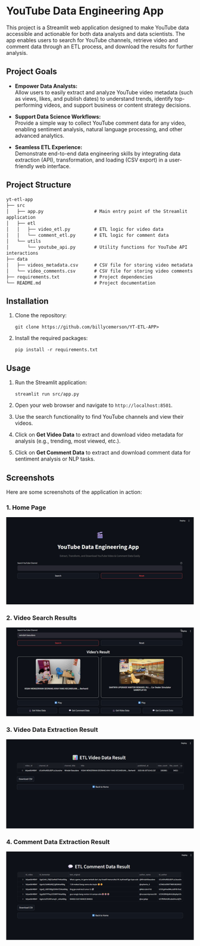 # YouTube Data Engineering App

This project is a Streamlit web application designed to make YouTube data accessible and actionable for both data analysts and data scientists. The app enables users to search for YouTube channels, retrieve video and comment data through an ETL process, and download the results for further analysis.

## Project Goals

- **Empower Data Analysts:**  
  Allow users to easily extract and analyze YouTube video metadata (such as views, likes, and publish dates) to understand trends, identify top-performing videos, and support business or content strategy decisions.

- **Support Data Science Workflows:**  
  Provide a simple way to collect YouTube comment data for any video, enabling sentiment analysis, natural language processing, and other advanced analytics.

- **Seamless ETL Experience:**  
  Demonstrate end-to-end data engineering skills by integrating data extraction (API), transformation, and loading (CSV export) in a user-friendly web interface.

## Project Structure

```
yt-etl-app
├── src
│   ├── app.py                   # Main entry point of the Streamlit application
│   ├── etl
│   │   ├── video_etl.py         # ETL logic for video data
│   │   └── comment_etl.py       # ETL logic for comment data
│   └── utils
│       └── youtube_api.py       # Utility functions for YouTube API interactions
├── data
│   ├── videos_metadata.csv      # CSV file for storing video metadata
│   └── video_comments.csv       # CSV file for storing video comments
├── requirements.txt             # Project dependencies
└── README.md                    # Project documentation
```

## Installation

1. Clone the repository:
   ```
   git clone https://github.com/billycemerson/YT-ETL-APP>
   ```

2. Install the required packages:
   ```
   pip install -r requirements.txt
   ```

## Usage

1. Run the Streamlit application:
   ```
   streamlit run src/app.py
   ```

2. Open your web browser and navigate to `http://localhost:8501`.

3. Use the search functionality to find YouTube channels and view their videos.

4. Click on **Get Video Data** to extract and download video metadata for analysis (e.g., trending, most viewed, etc.).

5. Click on **Get Comment Data** to extract and download comment data for sentiment analysis or NLP tasks.

## Screenshots

Here are some screenshots of the application in action:

### 1. Home Page
![Home Page](./image/image-1.jpg)

### 2. Video Search Results
![Videos Result After Search](./image/image-2.jpg)

### 3. Video Data Extraction Result
![Result for Video Data](./image/image-3.jpg)

### 4. Comment Data Extraction Result
![Result for Comment Data](./image/image-4.jpg)